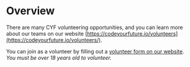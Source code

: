 # Overview

There are many CYF volunteering opportunities, and you can learn more about our teams on our website [https://codeyourfuture.io/volunteers](https://codeyourfuture.io/volunteers/).

You can join as a volunteer by filling out a [volunteer form on our website](https://codeyourfuture.io/volunteers/). _You must be over 18 years old to volunteer._

